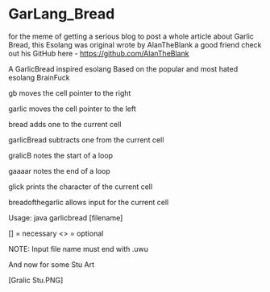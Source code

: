 # GarLang_Bread
for the meme of getting a serious blog to post a whole article about Garlic Bread, this Esolang was original wrote by AlanTheBlank a good friend
check out his GitHub here - https://github.com/AlanTheBlank

A GarlicBread inspired esolang Based on the popular and most hated esolang BrainFuck


gb moves the cell pointer to the right

garlic moves the cell pointer to the left

bread adds one to the current cell

garlicBread subtracts one from the current cell

gralicB notes the start of a loop

gaaaar notes the end of a loop

glick prints the character of the current cell

breadofthegarlic allows input for the current cell

Usage: java garlicbread [filename] <output filename>

[] = necessary <> = optional

NOTE: Input file name must end with .uwu


And now for some Stu Art

[Gralic Stu.PNG]
